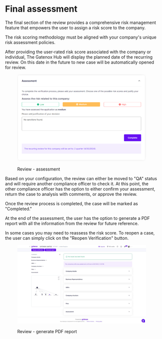 # Final assessment

The final section of the review provides a comprehensive risk management feature that empowers the user to assign a risk score to the company.

The risk scoring methodology must be aligned with your company's unique risk assessment policies.

After providing the user-rated risk score associated with the company or individual, The Gatenox Hub will display the planned date of the recurring review. On this date in the future to new case will be automatically opened for review.

<figure><img src="../../.gitbook/assets/AddAssessment.png" alt="Review - assessment"><figcaption><p>Review - assessment</p></figcaption></figure>

Based on your configuration, the review can either be moved to "QA" status and will require another compliance officer to check it. At this point, the other compliance officer has the option to either confirm your assessment, return the case to analysis with comments, or approve the review.&#x20;

Once the review process is completed, the case will be marked as "Completed."

At the end of the assessment, the user has the option to generate a PDF report with all the information from the review for future reference.

In some cases you may need to reassess the risk score. To reopen a case, the user can simply click on the "Reopen Verification" button.

<figure><img src="../../.gitbook/assets/Review_completed.png" alt="Review - generate PDF report"><figcaption><p>Review - generate PDF report</p></figcaption></figure>
